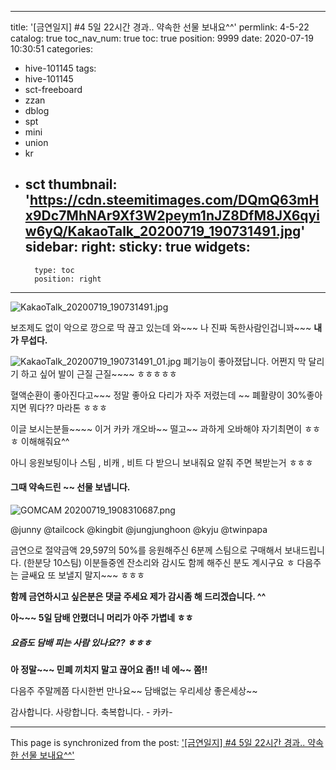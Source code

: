 
---
title: '[금연일지] #4  5일 22시간 경과..  약속한 선물 보내요^^'
permlink: 4-5-22
catalog: true
toc_nav_num: true
toc: true
position: 9999
date: 2020-07-19 10:30:51
categories:
- hive-101145
tags:
- hive-101145
- sct-freeboard
- zzan
- dblog
- spt
- mini
- union
- kr
- sct
thumbnail: 'https://cdn.steemitimages.com/DQmQ63mHx9Dc7MhNAr9Xf3W2peym1nJZ8DfM8JX6qyiw6yQ/KakaoTalk_20200719_190731491.jpg'
sidebar:
    right:
        sticky: true
widgets:
    -
        type: toc
        position: right
---


![KakaoTalk_20200719_190731491.jpg](https://cdn.steemitimages.com/DQmQ63mHx9Dc7MhNAr9Xf3W2peym1nJZ8DfM8JX6qyiw6yQ/KakaoTalk_20200719_190731491.jpg)

보조제도 없이 악으로 깡으로 딱 끊고 있는데
와~~~ 나 진짜 독한사람인겁니꽈~~~
**내가 무섭다.**


![KakaoTalk_20200719_190731491_01.jpg](https://cdn.steemitimages.com/DQmS17jfRvJ75PmLKz5xE2H8AH6V8JWbQu2pHSoYKS8SdK8/KakaoTalk_20200719_190731491_01.jpg)
폐기능이 좋아졌답니다.  어쩐지 막 달리기 하고 싶어
발이 근질 근질~~~~ ㅎㅎㅎㅎㅎ 

혈액순환이 좋아진다고~~~ 정말 좋아요
다리가 자주 저렸는데 ~~  폐활량이 30%좋아지면
뭐다??  마라톤 ㅎㅎㅎ

이글 보시는분들~~~~ 이거 카카 개오바~~ 떨고~~
과하게 오바해야 자기최면이 ㅎㅎㅎ 이해해줘요^^

아니 응원보팅이나 스팀 , 비캐 , 비트 다 받으니 보내줘요
알줘 주면 복받는거 ㅎㅎㅎ 


#### 그때 약속드린 ~~ 선물 보냅니다. 

![GOMCAM 20200719_1908310687.png](https://cdn.steemitimages.com/DQmebtg1DGraGiNuDqRqY9rNR6aZz6z1bvToJhJ45SE8RFq/GOMCAM%2020200719_1908310687.png)

@junny @tailcock @kingbit @jungjunghoon
@kyju @twinpapa 

금연으로  절약금액  29,597의 50%를 응원해주신 6분께 
스팀으로 구매해서 보내드립니다.   (한분당 10스팀)
이분들중엔 잔소리와 감시도 함께 해주신 분도 계시구요 ㅎ
다음주는 글쌔요 또 보낼지 말지~~~ ㅎㅎㅎ

**함께 금연하시고 싶은분은 댓글 주세요
제가 감시좀 해 드리겠습니다. ^^**

**아~~~  5일 담배 안폈더니 머리가 아주 가볍네 ㅎㅎ**
##### 요즘도 담배 피는 사람 있나요??  ㅎㅎㅎ 
**아 정말~~~ 민폐 끼치지 말고 끊어요 좀!!  네 에~~ 쫌!!**

다음주 주말께쯤 다시한번 만나요~~
담배없는 우리세상 좋은세상~~ 

감사합니다.  사랑합니다. 축복합니다. - 카카-

- - -

This page is synchronized from the post: ['[금연일지] #4  5일 22시간 경과..  약속한 선물 보내요^^'](https://steemit.com/@successgr/4-5-22)
